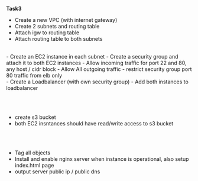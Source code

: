 **Task3**

- Create a new VPC (with internet gateway)
- Create 2 subnets and routing table
- Attach igw to routing table
- Attach routing table to both subnets 

<br/>
- Create an EC2 instance in each subnet
- Create a security group and attach it to both EC2 instances
  - Allow incoming traffic for port 22 and 80, any host / cidr block
  - Allow All outgoing traffic
  - restrict security group port 80 traffic from elb only
  
<br/>
- Create a Loadbalancer (with own security group)
- Add both instances to loadbalancer

<br/><br/>
- create s3 bucket
- both EC2 insntances should have read/write access to s3 bucket

<br/><br/>
- Tag all objects
- Install and enable nginx server when instance is operational, also setup index.html page
- output server public ip / public dns
